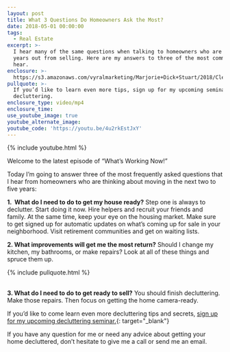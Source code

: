 ```yaml
---
layout: post
title: What 3 Questions Do Homeowners Ask the Most?
date: 2018-05-01 00:00:00
tags:
  - Real Estate
excerpt: >-
  I hear many of the same questions when talking to homeowners who are a few
  years out from selling. Here are my answers to three of the most common ones I
  hear.
enclosure: >-
  https://s3.amazonaws.com/vyralmarketing/Marjorie+Dick+Stuart/2018/Cleveland+Park+Real+Estate-+What+3+Questions+Do+Homeowners+Ask+the+Most%253F.mp4
pullquote: >-
  If you’d like to learn even more tips, sign up for my upcoming seminar on
  decluttering.
enclosure_type: video/mp4
enclosure_time:
use_youtube_image: true
youtube_alternate_image:
youtube_code: 'https://youtu.be/4u2rkEstJxY'
---
```


{% include youtube.html %}

Welcome to the latest episode of “What’s Working Now!”

Today I’m going to answer three of the most frequently asked questions that I hear from homeowners who are thinking about moving in the next two to five years:

**1. &nbsp;What do I need to do to get my house ready?** Step one is always to declutter. Start doing it now. Hire helpers and recruit your friends and family. At the same time, keep your eye on the housing market. Make sure to get signed up for automatic updates on what’s coming up for sale in your neighborhood. Visit retirement communities and get on waiting lists.

**2. What improvements will get me the most return?** Should I change my kitchen, my bathrooms, or make repairs? Look at all of these things and spruce them up.

{% include pullquote.html %}

<br>**3. What do I need to do to get ready to sell?** You should finish decluttering. Make those repairs. Then focus on getting the home camera-ready.

If you’d like to come learn even more decluttering tips and secrets, [sign up for my upcoming decluttering seminar.](http://dchomeblog.com/declutter){: target="_blank"}&nbsp;

If you have any question for me or need any advice about getting your home decluttered, don’t hesitate to give me a call or send me an email.&nbsp;